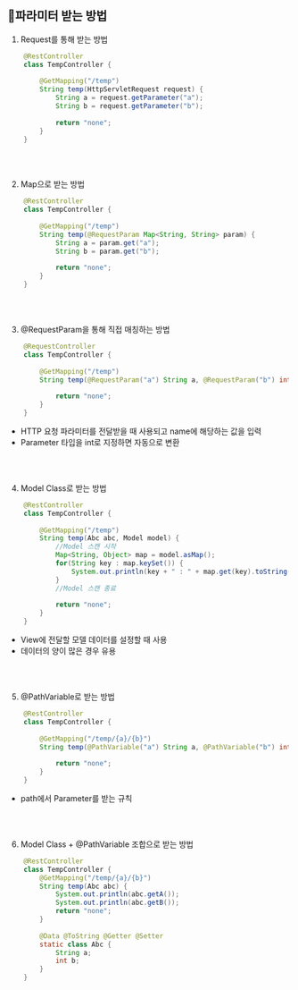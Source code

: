 ## 🏸파라미터 받는 방법

1. Request를 통해 받는 방법

```java
    @RestController
    class TempController {
    	
        @GetMapping("/temp")
        String temp(HttpServletRequest request) {
        	String a = request.getParameter("a");
            String b = request.getParameter("b");
            
            return "none";
        }
    }
```
<br/>
<br/>

2. Map으로 받는 방법

```java
    @RestController
    class TempController {
    
    	@GetMapping("/temp")
        String temp(@RequestParam Map<String, String> param) {
        	String a = param.get("a");
        	String b = param.get("b");
        
        	return "none";
    	}
    }
```
<br/>
<br/>

3. @RequestParam을 통해 직접 매칭하는 방법

```java
    @RequestController
    class TempController {
    
    	@GetMapping("/temp")
        String temp(@RequestParam("a") String a, @RequestParam("b") int b) {
        	
            return "none";
        }
    }
```

- HTTP 요청 파라미터를 전달받을 때 사용되고 name에 해당하는 값을 입력
- Parameter 타입을 int로 지정하면 자동으로 변환

<br/>
<br/>

4. Model Class로 받는 방법

```java
    @RestController
    class TempController {
    
    	@GetMapping("/temp")
    	String temp(Abc abc, Model model) {
    		//Model 스캔 시작
        	Map<String, Object> map = model.asMap();
        	for(String key : map.keySet()) {
        		System.out.println(key + " : " + map.get(key).toString());
        	}
        	//Model 스캔 종료
        
        	return "none";
    	}
    }
```

- View에 전달할 모델 데이터를 설정할 때 사용
- 데이터의 양이 많은 경우 유용

<br/>
<br/>

5. @PathVariable로 받는 방법

```java
    @RestController
    class TempController {
    	
        @GetMapping("/temp/{a}/{b}")
        String temp(@PathVariable("a") String a, @PathVariable("b") int b) {
        	
            return "none";
        }
    }
```

- path에서 Parameter를 받는 규칙

<br/>
<br/>

6. Model Class + @PathVariable 조합으로 받는 방법

```java
    @RestController
    class TempController {
    	@GetMapping("/temp/{a}/{b}")
        String temp(Abc abc) {
        	System.out.println(abc.getA());
            System.out.println(abc.getB());
            return "none";
        }
        
        @Data @ToString @Getter @Setter
        static class Abc {
        	String a;
            int b;
        }
    }
```
